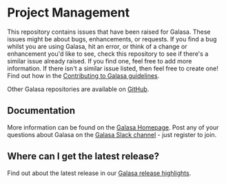 # Project Management

This repository contains issues that have been raised for Galasa. These issues might be about bugs, enhancements, or requests. If you find a bug whilst you are using Galasa, hit an error, or think of a change or enhancement you'd like to see, check this repository to see if there's a similar issue already raised. If you find one, feel free to add more information. If there isn't a similar issue listed, then feel free to create one! Find out how in the [Contributing to Galasa guidelines](https://github.com/galasa-dev/projectmanagement/blob/main/contributing.md).

Other Galasa repositories are available on [GitHub](https://github.com/galasa-dev). 

## Documentation

More information can be found on the [Galasa Homepage](https://galasa.dev). Post any of your questions about Galasa on the <a href="https://join.slack.com/t/galasa/shared_invite/zt-ele2ic8x-VepEO1o13t4Jtb3ZuM4RUA" target="_blank"> Galasa Slack channel</a> - just register to join. 

## Where can I get the latest release?

Find out about the latest release in our [Galasa release highlights](https://galasa.dev/releases).
